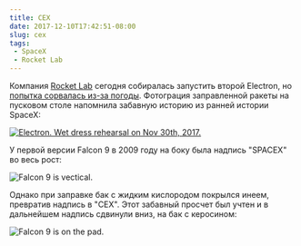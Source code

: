 ```yaml
---
title: CEX
date: 2017-12-10T17:42:51-08:00
slug: cex
tags:
 - SpaceX
 - Rocket Lab
---
```


Компания [Rocket Lab](https://twitter.com/RocketLab) сегодня собиралась
запустить второй Electron, но [попытка сорвалась из-за погоды](
https://twitter.com/RocketLab/status/940031491521757186). Фотограция
заправленной ракеты на пусковом столе напомнила забавную историю из ранней
истории SpaceX:

[![Electron. Wet dress rehearsal on Nov 30th, 2017.](/2017/12/electron_wet_dress_rehearsal.jpg)](
https://twitter.com/RocketLab/status/936710334710034432)

У первой версии Falcon 9 в 2009 году на боку была надпись "SPACEX" во весь рост:

![Falcon 9 is vectical.](/2017/12/falcon9vertical2.jpg)

Однако при заправке бак с жидким кислородом покрылся инеем, превратив надпись в
"CEX". Этот забавный просчет был учтен и в дальнейшем надпись сдвинули вниз, на
бак с керосином:

![Falcon 9 is on the pad.](/2017/12/f9_pad.jpg)

<!--more-->
